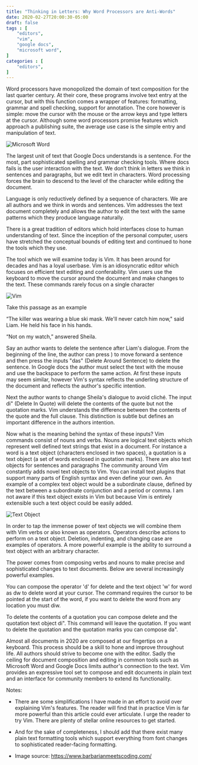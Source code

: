 ```yaml
---
title: "Thinking in Letters: Why Word Processors are Anti-Words"
date: 2020-02-27T20:00:30-05:00
draft: false 
tags : [
    "editors",
    "vim",
    "google docs",
    "microsoft word",
]
categories : [
    "editors",
]
---
```


Word processors have monopolized the domain of text composition for the last quarter century. At their core, these programs involve text entry at the cursor, but with this function comes a wrapper of features: formatting, grammar and spell checking, support for annotation. The core however is simple: move the cursor with the mouse or the arrow keys and type letters at the cursor. Although some word processors promise features which approach a publishing suite, the average use case is the simple entry and manipulation of text. 

![Microsoft Word](/img/officexp_clippy.png)

The largest unit of text that Google Docs understands is a sentence. For the most, part sophisticated spelling and grammar checking tools. Where docs fails is the user interaction with the text. We don’t think in letters we think in sentences and paragraphs, but we edit text in characters. Word processing forces the brain to descend to the level of the character while editing the document. 


Language is only reductively defined by a sequence of characters. We are all authors and we think in words and sentences. Vim addresses the text document completely and allows the author to edit the text with the same patterns which they produce language naturally.

There is a great tradition of editors which hold interfaces close to human understanding of text. Since the inception of the personal computer, users have stretched the conceptual bounds of editing text and continued to hone the tools which they use.

The tool which we will examine today is Vim. It has been around for decades and has a loyal userbase. Vim is an idiosyncratic editor which focuses on efficient text editing and conferability. Vim users use the keyboard to move the cursor around the document and make changes to the text. These commands rarely focus on a single character 


![Vim](/img/vim-5-1.png)

Take this passage as an example


“The killer was wearing a blue ski mask. We'll never catch him now," said Liam. He held his face in his hands.  

“Not on my watch,” answered Sheila. 

Say an author wants to delete the sentence after Liam's dialogue. From the beginning of the line, the author can press ) to move forward a sentence and then press the inputs "das" (Delete Around Sentence) to delete the sentence. In Google docs the author must select the text with the mouse and use the backspace to perform the same action. At first these inputs may seem similar, however Vim's syntax reflects the underling structure of the document and reflects the author's specific intention. 

Next the author wants to change Sheila's dialogue to avoid cliché. The input di" (Delete In Quote) will delete the contents of the quote but not the quotation marks. Vim understands the difference between the contents of the quote and the full clause. This distinction is subtle but defines an important difference in the authors intention.

Now what is the meaning behind the syntax of these inputs? Vim commands consist of nouns and verbs. Nouns are logical text objects which represent well defined text strings that exist in a document. For instance a word is a text object (characters enclosed in two spaces), a quotation is a text object (a set of words enclosed in quotation marks). There are also text objects for sentences and paragraphs The community around Vim constantly adds novel text objects to Vim. You can install text plugins that support many parts of English syntax and even define your own. An example of a complex text object would be a subordinate clause, defined by the text between a subordinate conjunction and a period or comma. I am not aware if this text object exists in Vim but because Vim is entirely extensible such a text object could be easily added.


![Text Object](/img/vim-text-objects-commands.jpg)

In order to tap the immense power of text objects we will combine them with Vim verbs or also known as operators. Operators describe actions to perform on a text object.  Deletion, indenting, and changing case are examples of operators. A more powerful example is the ability to surround a text object with an arbitrary character. 

The power comes from composing verbs and nouns to make precise and sophisticated changes to text documents. Below are several increasingly powerful examples.

You can compose the operator 'd' for delete and the text object 'w' for word as dw to delete word at your cursor. The command requires the cursor to be pointed at the start of the word, if you want to delete the word from any location you must diw.

To delete the contents of a quotation you can compose delete and the quotation text object di". This command will leave the quotation. If you want to delete the quotation and the quotation marks you can compose da".

Almost all documents in 2020 are composed at our fingertips on a keyboard. This process should be a skill to hone and improve throughout life. All authors should strive to become one with the editor. Sadly the ceiling for document composition and editing in common tools such as Microsoft Word and Google Docs limits author's connection to the text. Vim provides an expressive tool set to compose and edit documents in plain text and an interface for community members to extend its functionality.  

Notes:

* There are some simplifications I have made in an effort to avoid over explaining Vim's features. The reader will find that in practice Vim is far more powerful than this article could ever articulate. I urge the reader to try Vim. There are plenty of stellar online resources to get started. 

* And for the sake of completeness, I should add that there exist many plain text formatting tools which support everything from font changes to sophisticated reader-facing formatting. 


* Image source: https://www.barbarianmeetscoding.com/

